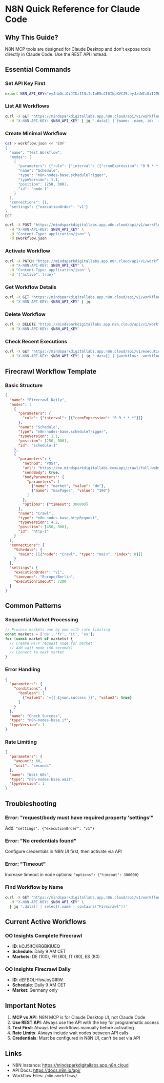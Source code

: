 # N8N Quick Reference for Claude Code

## Why This Guide?
N8N MCP tools are designed for Claude Desktop and don't expose tools directly in Claude Code. Use the REST API instead.

## Essential Commands

### Set API Key First
```bash
export N8N_API_KEY="eyJhbGciOiJIUzI1NiIsInR5cCI6IkpXVCJ9.eyJzdWIiOiI2MWJiNjZiZS01ZGIyLTRiMjMtOTZiYi00NzkyMjk5OWJhYTAiLCJpc3MiOiJuOG4iLCJhdWQiOiJwdWJsaWMtYXBpIiwiaWF0IjoxNzU1MzI1ODY0fQ.9gPYA1GNWHu5T-ARFxrhZiZSK9Yu0AvNPg3IDEw-q54"
```

### List All Workflows
```bash
curl -X GET "https://mindsparkdigitallabs.app.n8n.cloud/api/v1/workflows" \
  -H "X-N8N-API-KEY: $N8N_API_KEY" | jq '.data[] | {name: .name, id: .id, active: .active}'
```

### Create Minimal Workflow
```bash
cat > workflow.json << 'EOF'
{
  "name": "Test Workflow",
  "nodes": [
    {
      "parameters": {"rule": {"interval": [{"cronExpression": "0 9 * * *"}]}},
      "name": "Schedule",
      "type": "n8n-nodes-base.scheduleTrigger",
      "typeVersion": 1.1,
      "position": [250, 300],
      "id": "node-1"
    }
  ],
  "connections": {},
  "settings": {"executionOrder": "v1"}
}
EOF

curl -X POST "https://mindsparkdigitallabs.app.n8n.cloud/api/v1/workflows" \
  -H "X-N8N-API-KEY: $N8N_API_KEY" \
  -H "Content-Type: application/json" \
  -d @workflow.json
```

### Activate Workflow
```bash
curl -X PATCH "https://mindsparkdigitallabs.app.n8n.cloud/api/v1/workflows/WORKFLOW_ID" \
  -H "X-N8N-API-KEY: $N8N_API_KEY" \
  -H "Content-Type: application/json" \
  -d '{"active": true}'
```

### Get Workflow Details
```bash
curl -X GET "https://mindsparkdigitallabs.app.n8n.cloud/api/v1/workflows/WORKFLOW_ID" \
  -H "X-N8N-API-KEY: $N8N_API_KEY" | jq
```

### Delete Workflow
```bash
curl -X DELETE "https://mindsparkdigitallabs.app.n8n.cloud/api/v1/workflows/WORKFLOW_ID" \
  -H "X-N8N-API-KEY: $N8N_API_KEY"
```

### Check Recent Executions
```bash
curl -X GET "https://mindsparkdigitallabs.app.n8n.cloud/api/v1/executions?limit=5" \
  -H "X-N8N-API-KEY: $N8N_API_KEY" | jq '.data[] | {workflow: .workflowData.name, status: .status}'
```

## Firecrawl Workflow Template

### Basic Structure
```json
{
  "name": "Firecrawl Daily",
  "nodes": [
    {
      "parameters": {
        "rule": {"interval": [{"cronExpression": "0 9 * * *"}]}
      },
      "name": "Schedule",
      "type": "n8n-nodes-base.scheduleTrigger",
      "typeVersion": 1.1,
      "position": [250, 300],
      "id": "schedule-1"
    },
    {
      "parameters": {
        "method": "POST",
        "url": "https://oo.mindsparkdigitallabs.com/api/crawl/full-website",
        "sendBody": true,
        "bodyParameters": {
          "parameters": [
            {"name": "market", "value": "de"},
            {"name": "maxPages", "value": "100"}
          ]
        },
        "options": {"timeout": 300000}
      },
      "name": "Crawl",
      "type": "n8n-nodes-base.httpRequest",
      "typeVersion": 4.2,
      "position": [450, 300],
      "id": "http-1"
    }
  ],
  "connections": {
    "Schedule": {
      "main": [[{"node": "Crawl", "type": "main", "index": 0}]]
    }
  },
  "settings": {
    "executionOrder": "v1",
    "timezone": "Europe/Berlin",
    "executionTimeout": 7200
  }
}
```

## Common Patterns

### Sequential Market Processing
```javascript
// Process markets one by one with rate limiting
const markets = ['de', 'fr', 'it', 'es'];
for (const market of markets) {
  // Create HTTP request node for market
  // Add wait node (60 seconds)
  // Connect to next market
}
```

### Error Handling
```json
{
  "parameters": {
    "conditions": {
      "boolean": [
        {"value1": "={{ $json.success }}", "value2": true}
      ]
    }
  },
  "name": "Check Success",
  "type": "n8n-nodes-base.if",
  "typeVersion": 1
}
```

### Rate Limiting
```json
{
  "parameters": {
    "amount": 60,
    "unit": "seconds"
  },
  "name": "Wait 60s",
  "type": "n8n-nodes-base.wait",
  "typeVersion": 1
}
```

## Troubleshooting

### Error: "request/body must have required property 'settings'"
Add: `"settings": {"executionOrder": "v1"}`

### Error: "No credentials found"
Configure credentials in N8N UI first, then activate via API

### Error: "Timeout"
Increase timeout in node options: `"options": {"timeout": 300000}`

### Find Workflow by Name
```bash
curl -X GET "https://mindsparkdigitallabs.app.n8n.cloud/api/v1/workflows" \
  -H "X-N8N-API-KEY: $N8N_API_KEY" \
  | jq '.data[] | select(.name | contains("Firecrawl"))'
```

## Current Active Workflows

### OO Insights Complete Firecrawl
- **ID**: kOJ5lfCKRGBKlUEQ
- **Schedule**: Daily 9 AM CET
- **Markets**: DE (100), FR (80), IT (80), ES (80)

### OO Insights Firecrawl Daily
- **ID**: dEFBOLHhwJoyGIRW
- **Schedule**: Daily 9 AM CET
- **Market**: Germany only

## Important Notes

1. **MCP vs API**: N8N MCP is for Claude Desktop UI, not Claude Code
2. **Use REST API**: Always use the API with the key for programmatic access
3. **Test First**: Always test workflows manually before activating
4. **Rate Limits**: Always include wait nodes between API calls
5. **Credentials**: Must be configured in N8N UI, can't be set via API

## Links
- N8N Instance: https://mindsparkdigitallabs.app.n8n.cloud
- API Docs: https://docs.n8n.io/api/
- Workflow Files: `/n8n-workflows/`